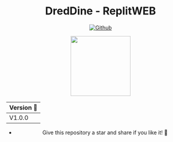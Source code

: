 <div align="center">

# DredDine - ReplitWEB
  
  <p align="center">
    <a href="https://github.com/DredDine"><img title="Github" src="https://img.shields.io/badge/Dred-Dine-brightgreen?style=for-the-badge&logo=github"></a>
  </p>
      
  <p align="center">
    <a href="https://github.com/DredDine"><img src="https://avatars.githubusercontent.com/u/55561937?v=4" width="160" height="160"/></a>
  </p>

  | Version 🦊 | 
  |------------ |
  | V1.0.0 |

- Give this repository a star and share if you like it! 🎉
